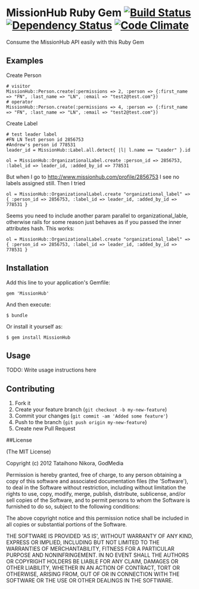 # MissionHub Ruby Gem [![Build Status](https://secure.travis-ci.org/Godmedia/missionhub-gem.png)](http://travis-ci.org/Godmedia/missionhub-gem) [![Dependency Status](https://gemnasium.com/Godmedia/missionhub-gem.png)](https://gemnasium.com/Godmedia/missionhub-gem) [![Code Climate](https://codeclimate.com/badge.png)](https://codeclimate.com/github/Godmedia/missionhub-gem)
Consume the MissionHub API easily with this Ruby Gem

## Examples

Create Person

    # visitor
    MissionHub::Person.create(:permissions => 2, :person => {:first_name => "FN", :last_name => "LN", :email => "test2@test.com"})
    # operator
    MissionHub::Person.create(:permissions => 4, :person => {:first_name => "FN", :last_name => "LN", :email => "test2@test.com"})

Create Label

    # test leader label
    #FN LN Test person id 2856753
    #Andrew's person id 778531
    leader_id = MissionHub::Label.all.detect{ |l| l.name == "Leader" }.id

    ol = MissionHub::OrganizationalLabel.create :person_id => 2856753, :label_id => leader_id, :added_by_id => 778531

But when I go to http://www.missionhub.com/profile/2856753 I see no labels assigned still.  Then I tried

    ol = MissionHub::OrganizationalLabel.create "organizational_label" => { :person_id => 2856753, :label_id => leader_id, :added_by_id => 778531 }

Seems you need to include another param parallel to organizational_lable, otherwise rails for some reason just behaves as if you passed the inner attributes hash.  This works:

    ol = MissionHub::OrganizationalLabel.create "organizational_label" => { :person_id => 2856753, :label_id => leader_id, :added_by_id => 778531 }

## Installation

Add this line to your application's Gemfile:

    gem 'MissionHub'

And then execute:

    $ bundle

Or install it yourself as:

    $ gem install MissionHub

## Usage

TODO: Write usage instructions here

## Contributing

1. Fork it
2. Create your feature branch (`git checkout -b my-new-feature`)
3. Commit your changes (`git commit -am 'Added some feature'`)
4. Push to the branch (`git push origin my-new-feature`)
5. Create new Pull Request

##License

(The MIT License)

Copyright (c) 2012 Tataihono Nikora, GodMedia

Permission is hereby granted, free of charge, to any person obtaining
a copy of this software and associated documentation files (the
'Software'), to deal in the Software without restriction, including
without limitation the rights to use, copy, modify, merge, publish,
distribute, sublicense, and/or sell copies of the Software, and to
permit persons to whom the Software is furnished to do so, subject to
the following conditions:

The above copyright notice and this permission notice shall be
included in all copies or substantial portions of the Software.

THE SOFTWARE IS PROVIDED 'AS IS', WITHOUT WARRANTY OF ANY KIND,
EXPRESS OR IMPLIED, INCLUDING BUT NOT LIMITED TO THE WARRANTIES OF
MERCHANTABILITY, FITNESS FOR A PARTICULAR PURPOSE AND NONINFRINGEMENT.
IN NO EVENT SHALL THE AUTHORS OR COPYRIGHT HOLDERS BE LIABLE FOR ANY
CLAIM, DAMAGES OR OTHER LIABILITY, WHETHER IN AN ACTION OF CONTRACT,
TORT OR OTHERWISE, ARISING FROM, OUT OF OR IN CONNECTION WITH THE
SOFTWARE OR THE USE OR OTHER DEALINGS IN THE SOFTWARE.

